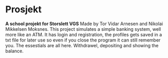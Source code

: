 # Prosjekt
**A school projekt for Storslett VGS**
Made by Tor Vidar Arnesen and Nikolai Mikkelsen Moksnes.
This project simulates a simple banking system, well more like an ATM.
It has login and registration, the profiles gets saved in a txt file for later use so even if you close the program it can still remember you.
The essestials are all here. Withdrawel, depositing and showing the balance.
